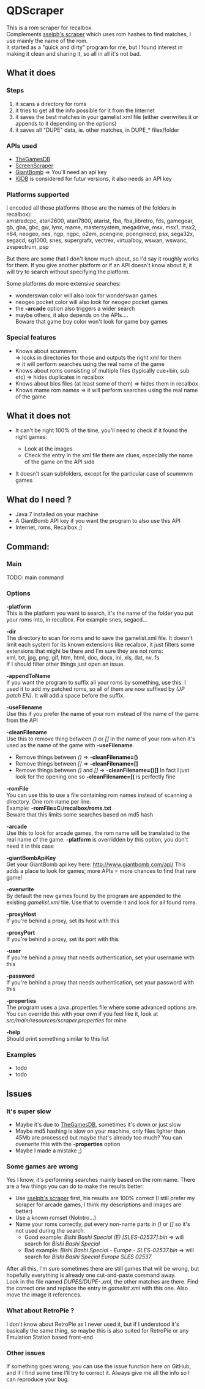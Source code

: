 # QDScraper
This is a rom scraper for recalbox.  
Complements [sselph's scraper](sslelph) which uses rom hashes to find matches, I use mainly the name of the rom.  
It started as a "quick and dirty" program for me, but I found interest in making it clean and sharing it, so all in all it's not bad.

## What it does
### Steps
1. it scans a directory for roms
2. it tries to get all the info possible for it from the Internet
3. it saves the best matches in your gamelist.xml file (either overwrites it or appends to it depending on the options)
4. it saves all "DUPE" data, ie. other matches, in DUPE_* files/folder

### APIs used
- [TheGamesDB](thegamesdb)
- [ScreenScraper](screenscraper)
- [GiantBomb](giantbomb) => You'll need an api key
- [IGDB](igdb) is considered for futur versions, it also needs an API key

### Platforms supported
I encoded all those platforms (those are the names of the folders in recalbox):  
amstradcpc, atari2600, atari7800, atarist, fba, fba_libretro, fds, gamegear, gb, gba, gbc, gw, lynx, mame, mastersystem, 
megadrive, msx, msx1, msx2, n64, neogeo, nes, ngp, ngpc, o2em, pcengine, pcenginecd, psx, sega32x, segacd, sg1000, snes, 
supergrafx, vectrex, virtualboy, wswan, wswanc, zxspectrum, psp

But there are some that I don't know much about, so I'd say it roughly works for them.
If you give another platform or if an API doesn't know about it, it will try to search without specifying the platform.  

Some platforms do more extensive searches:
- wonderswan color will also look for wonderswan games
- neogeo pocket color will also look for neogeo pocket games
- the **-arcade** option also triggers a wider search
- maybe others, it also depends on the APIs....  
Beware that game boy color won't look for game boy games


### Special features
- Knows about scummvm:  
	=> looks in directories for those and outputs the right xml for them  
	=> it will perform searches using the real name of the game
- Knows about roms consisting of multiple files (typically cue+bin, sub etc) => hides duplicates in recalbox
- Knows about bios files (at least some of them) => hides them in recalbox
- Knows mame rom names => it will perform searches using the real name of the game

## What it does not
- It can't be right 100% of the time, you'll need to check if it found the right games:  
	- Look at the images
	- Check the entry in the xml file there are clues, especially the name of the game on the API side

- It doesn't scan subfolders, except for the particular case of scummvm games


## What do I need ?
- Java 7 installed on your machine 
- A GiantBomb API key if you want the program to also use this API
- Internet, roms, Recalbox ;)  

## Command:
### Main
TODO: main command  

### Options
**-platform**  
This is the platform you want to search, it's the name of the folder you put your roms into, in recalbox. For example snes, segacd...
	
**-dir**  
The directory to scan for roms and to save the gamelist.xml file. 
It doesn't limit each system for its known extensions like recalbox, it just filters some extensions that might
be there and I'm sure they are not roms:  
xml, txt, jpg, png, gif, htm, html, doc, docx, ini, xls, dat, nv, fs  
If I should filter other things just open an issue.

**-appendToName**  
If you want the program to suffix all your roms by something, use this. I used it to add my patched roms, 
so all of them are now suffixed by *(JP patch EN)*. It will add a space before the suffix.
 
**-useFilename**  
Use this if you prefer the name of your rom instead of the name of the game from the API

**-cleanFilename**  
Use this to remove thing between *()* or *[]* in the name of your rom when it's used as the name of the game with **-useFilename**.  
- Remove things between *()* => **-cleanFilename=()**  
- Remove things between *[]* => **-cleanFilename=[]**  
- Remove things between *()* and *[]* => **-cleanFilename=()[]**
In fact I just look for the opening one so **-cleanFilename=[(** is perfectly fine

**-romFile**  
You can use this to use a file containing rom names instead of scanning a directory. 
One rom name per line.  
Example: **-romFile=C:/recalbox/roms.txt**  
Beware that this limits some searches based on md5 hash

**-arcade**  
Use this to look for arcade games, the rom name will be translated to the real name of the game. 
**-platform** is overridden by this option, you don't need it in this case

**-giantBombApiKey**  
Get your GiantBomb api key here: <http://www.giantbomb.com/api/>
This adds a place to look for games; more APIs = more chances to find that rare game!

**-overwrite**  
By default the new games found by the program are appended to the existing *gamelist.xml* file.
Use that to override it and look for all found roms.

**-proxyHost**  
If you're behind a proxy, set its host with this

**-proxyPort**  
If you're behind a proxy, set its port with this

**-user**  
If you're behind a proxy that needs authentication, set your username with this

**-password**  
If you're behind a proxy that needs authentication, set your password with this

**-properties**  
The program uses a java .properties file where some advanced options are. 
You can override this with your own if you feel like it, look at *src/main/resources/scraper.properties* for mine

**-help**  
Should print something similar to this list

### Examples
- todo
- todo

## Issues
### It's super slow
- Maybe it's due to [TheGamesDB](thegamesdb), sometimes it's down or just slow
- Maybe md5 hashing is slow on your machine, only files lighter than 45Mb are processed but maybe that's already too much? 
You can overwrite this with the **-properties** option 
- Maybe I made a mistake ;)

### Some games are wrong
Yes I know, it's performing searches mainly based on the rom name. There are a few things you can do to make the results better:
- Use [sselph's scraper](sselph) first, his results are 100% correct 
(I still prefer my scraper for arcade games, I think my descriptions and images are better)
- Use a known romset (NoIntro...)
- Name your roms correctly, put every non-name parts in *()* or *[]* so it's not used during the search.
	- Good example: *Bishi Bashi Special (E) [SLES-02537].bin* => will search for *Bishi Bashi Special*
	- Bad example: *Bishi Bashi Special - Europe - SLES-02537.bin* => will search for *Bishi Bashi Special Europe SLES 02537*

After all this, I'm sure sometimes there are still games that will be wrong, but hopefully everything is already one cut-and-paste command away.  
Look in the file named *DUPES/DUPE-<your-rom>.xml*, the other matches are there. Find the correct one and replace the entry in *gamelist.xml* with this one. 
Also move the image it references.

### What about RetroPie ?
I don't know about RetroPie as I never used it, but if I understood it's basically the same thing, 
so maybe this is also suited for RetroPie or any Emulation Station based front-end 

### Other issues
If something goes wrong, you can use the issue function here on GitHub, and if I find some time I'll try to correct it. Always give me all the info so I can reproduce your bug.





[thegamesdb]: http://thegamesdb.net/
[screenscraper]: http://www.screenscraper.fr/
[giantbomb]: http://www.giantbomb.com/
[igdb]: https://www.igdb.com/
[sselph]: https://github.com/sselph/scraper